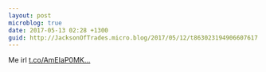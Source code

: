 ```yaml
---
layout: post
microblog: true
date: 2017-05-13 02:28 +1300
guid: http://JacksonOfTrades.micro.blog/2017/05/12/t863023194906607617.html
---
```

Me irl [t.co/AmEIaP0MK...](https://t.co/AmEIaP0MKx)
